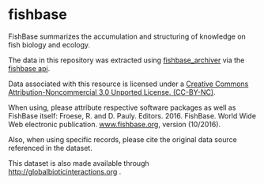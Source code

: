 # fishbase
FishBase summarizes the accumulation and structuring of knowledge on fish biology and ecology.

The data in this repository was extracted using [fishbase_archiver](https://github.com/jhpoelen/fishbase_archiver) via the [fishbase api](https://github.com/ropensci/fishbaseapi).

Data associated with this resource is licensed under a [Creative Commons Attribution-Noncommercial 3.0 Unported License. (CC-BY-NC)](http://creativecommons.org/licenses/by-nc/3.0/).

When using, please attribute respective software packages as well as FishBase itself:
Froese, R. and D. Pauly. Editors. 2016. FishBase. World Wide Web electronic publication. www.fishbase.org, version (10/2016).

Also, when using specific records, please cite the original data source referenced in the dataset.

This dataset is also made available through http://globalbioticinteractions.org . 
